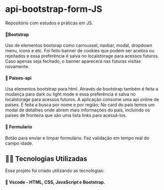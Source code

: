 # api-bootstrap-form-JS

Repositório com estudos e práticas em JS. 

 #### :small_blue_diamond:Bootstrap 
Uso de elementos bootsrap como carroussel, navbar, modal, dropdown menu, icons e etc.
Foi feito banner de cookies que podem ser aceitos ou rejeitados e essa preferência é salva no localstorage para acessos futuros. 
Caso apenas seja fechado, o banner aparecerá nas futuras visitas novamente. 

 #### :small_blue_diamond: Paises-api
Usa elementos bootstrap para html. 
Através de bootstrap também é feita a mudança para dark ou light mode e essa preferência é salva no localstorage para acessos futuros.
A aplicação consome uma api online de países. É feita a busca por nome e por região;
No card do país temos um modal de detalhes onde abrem mais informações do país, incluindo os países de fronteira que são uma lista links para acessá-los. 

 #### :small_blue_diamond: Formulario 
Botão para enviar e limpar formulário. 
Faz validação em tempo real do campo idade. 

## 👨‍💻️ Tecnologias Utilizadas
Esse projeto foi criado utilizando as tecnologias:
#### :small_blue_diamond: Vscode - HTML, CSS, JavaScript e Bootstrap.
